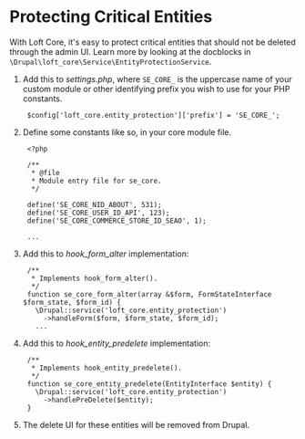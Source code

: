 
# Protecting Critical Entities

With Loft Core, it's easy to protect critical entities that should not be deleted through the admin UI.  Learn more by looking at the docblocks in `\Drupal\loft_core\Service\EntityProtectionService`.

1. Add this to _settings.php_, where `SE_CORE_` is the uppercase name of your custom module or other identifying prefix you wish to use for your PHP constants.

        $config['loft_core.entity_protection']['prefix'] = 'SE_CORE_';

1. Define some constants like so, in your core module file.

        <?php
        
        /**
         * @file
         * Module entry file for se_core.
         */
        
        define('SE_CORE_NID_ABOUT', 531);
        define('SE_CORE_USER_ID_API', 123);
        define('SE_CORE_COMMERCE_STORE_ID_SEAO', 1);
        
        ...

1. Add this to _hook_form_alter_ implementation:

        /**
         * Implements hook_form_alter().
         */
        function se_core_form_alter(array &$form, FormStateInterface $form_state, $form_id) {
          \Drupal::service('loft_core.entity_protection')
            ->handleForm($form, $form_state, $form_id);
          ...  

1. Add this to _hook_entity_predelete_ implementation:

        /**
         * Implements hook_entity_predelete().
         */
        function se_core_entity_predelete(EntityInterface $entity) {
          \Drupal::service('loft_core.entity_protection')
            ->handlePreDelete($entity);
        }
        
1. The delete UI for these entities will be removed from Drupal.
